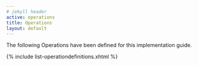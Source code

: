 ```yaml
---
# jekyll header
active: operations
title: Operations
layout: default
---
```


The following Operations have been defined for this implementation guide.

<!-- {%raw%}{% include list-operationdefinitions.xhtml %}{%endraw%}-->

{% include list-operationdefinitions.xhtml %}

<br />
